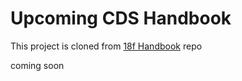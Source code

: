 Upcoming CDS Handbook 
========================
This project is cloned from [18f Handbook](https://github.com/18F/handbook) repo

coming soon
